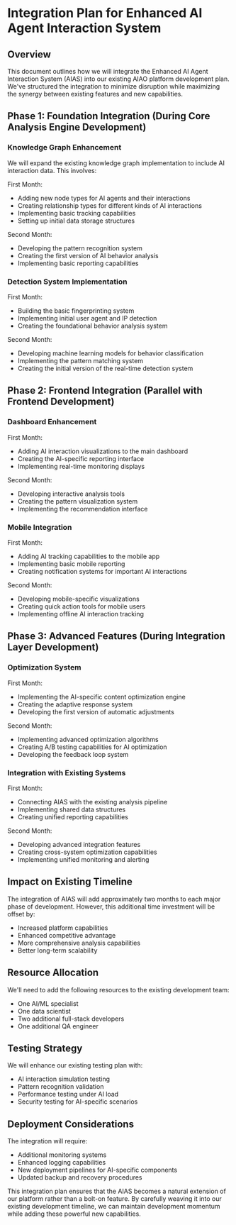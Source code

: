 # Integration Plan for Enhanced AI Agent Interaction System

## Overview

This document outlines how we will integrate the Enhanced AI Agent Interaction System (AIAS) into our existing AIAO platform development plan. We've structured the integration to minimize disruption while maximizing the synergy between existing features and new capabilities.

## Phase 1: Foundation Integration (During Core Analysis Engine Development)

### Knowledge Graph Enhancement
We will expand the existing knowledge graph implementation to include AI interaction data. This involves:

First Month:
- Adding new node types for AI agents and their interactions
- Creating relationship types for different kinds of AI interactions
- Implementing basic tracking capabilities
- Setting up initial data storage structures

Second Month:
- Developing the pattern recognition system
- Creating the first version of AI behavior analysis
- Implementing basic reporting capabilities

### Detection System Implementation

First Month:
- Building the basic fingerprinting system
- Implementing initial user agent and IP detection
- Creating the foundational behavior analysis system

Second Month:
- Developing machine learning models for behavior classification
- Implementing the pattern matching system
- Creating the initial version of the real-time detection system

## Phase 2: Frontend Integration (Parallel with Frontend Development)

### Dashboard Enhancement

First Month:
- Adding AI interaction visualizations to the main dashboard
- Creating the AI-specific reporting interface
- Implementing real-time monitoring displays

Second Month:
- Developing interactive analysis tools
- Creating the pattern visualization system
- Implementing the recommendation interface

### Mobile Integration

First Month:
- Adding AI tracking capabilities to the mobile app
- Implementing basic mobile reporting
- Creating notification systems for important AI interactions

Second Month:
- Developing mobile-specific visualizations
- Creating quick action tools for mobile users
- Implementing offline AI interaction tracking

## Phase 3: Advanced Features (During Integration Layer Development)

### Optimization System

First Month:
- Implementing the AI-specific content optimization engine
- Creating the adaptive response system
- Developing the first version of automatic adjustments

Second Month:
- Implementing advanced optimization algorithms
- Creating A/B testing capabilities for AI optimization
- Developing the feedback loop system

### Integration with Existing Systems

First Month:
- Connecting AIAS with the existing analysis pipeline
- Implementing shared data structures
- Creating unified reporting capabilities

Second Month:
- Developing advanced integration features
- Creating cross-system optimization capabilities
- Implementing unified monitoring and alerting

## Impact on Existing Timeline

The integration of AIAS will add approximately two months to each major phase of development. However, this additional time investment will be offset by:

- Increased platform capabilities
- Enhanced competitive advantage
- More comprehensive analysis capabilities
- Better long-term scalability

## Resource Allocation

We'll need to add the following resources to the existing development team:

- One AI/ML specialist
- One data scientist
- Two additional full-stack developers
- One additional QA engineer

## Testing Strategy

We will enhance our existing testing plan with:

- AI interaction simulation testing
- Pattern recognition validation
- Performance testing under AI load
- Security testing for AI-specific scenarios

## Deployment Considerations

The integration will require:

- Additional monitoring systems
- Enhanced logging capabilities
- New deployment pipelines for AI-specific components
- Updated backup and recovery procedures

This integration plan ensures that the AIAS becomes a natural extension of our platform rather than a bolt-on feature. By carefully weaving it into our existing development timeline, we can maintain development momentum while adding these powerful new capabilities.
